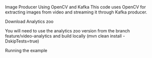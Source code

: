 Image Producer Using OpenCV and Kafka
This code uses OpenCV for extracting images from video and streaming it through Kafka producer. 

Download Analytics zoo

You will need to use the analytics zoo version from the branch feature/video-analytics and build locally (mvn clean install -DskipTests=true)

Running the example 

